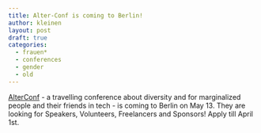 ```yaml
---
title: Alter-Conf is coming to Berlin!
author: kleinen
layout: post
draft: true
categories:
  - frauen*
  - conferences
  - gender
  - old
---
```


[AlterConf](https://alterconf.com/conferences/berlin-germany) - a travelling conference
about diversity and for marginalized people and their friends in tech - is coming to Berlin on May 13.
They are looking for Speakers, Volunteers, Freelancers and Sponsors! Apply till April 1st.
